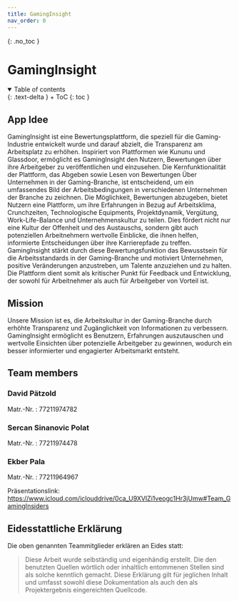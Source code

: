 ```yaml
---
title: GamingInsight
nav_order: 0
---
```



{: .no_toc }
# GamingInsight

<details open markdown="block">
{: .text-delta }
<summary>Table of contents</summary>
+ ToC
{: toc }
</details>


## App Idee

GamingInsight ist eine Bewertungsplattform, die speziell für die Gaming-Industrie entwickelt wurde und darauf abzielt, die Transparenz am Arbeitsplatz zu erhöhen. Inspiriert von Plattformen wie Kununu und Glassdoor, ermöglicht es GamingInsight den Nutzern, Bewertungen über ihre Arbeitgeber zu veröffentlichen und einzusehen. Die Kernfunktionalität der Plattform, das Abgeben sowie Lesen von Bewertungen Über Unternehmen in der Gaming-Branche, ist entscheidend, um ein umfassendes Bild der Arbeitsbedingungen in verschiedenen Unternehmen der Branche zu zeichnen.
Die Möglichkeit, Bewertungen abzugeben, bietet Nutzern eine Plattform, um ihre Erfahrungen in Bezug auf Arbeitsklima, Crunchzeiten, Technologische Equipments, Projektdynamik, Vergütung, Work-Life-Balance und Unternehmenskultur zu teilen. Dies fördert nicht nur eine Kultur der Offenheit und des Austauschs, sondern gibt auch potenziellen Arbeitnehmern wertvolle Einblicke, die ihnen helfen, informierte Entscheidungen über ihre Karrierepfade zu treffen.
GamingInsight stärkt durch diese Bewertungsfunktion das Bewusstsein für die Arbeitsstandards in der Gaming-Branche und motiviert Unternehmen, positive Veränderungen anzustreben, um Talente anzuziehen und zu halten. Die Plattform dient somit als kritischer Punkt für Feedback und Entwicklung, der sowohl für Arbeitnehmer als auch für Arbeitgeber von Vorteil ist.

## Mission

Unsere Mission ist es, die Arbeitskultur in der Gaming-Branche durch erhöhte Transparenz und Zugänglichkeit von Informationen zu verbessern. GamingInsight ermöglicht es Benutzern, Erfahrungen auszutauschen und wertvolle Einsichten über potenzielle Arbeitgeber zu gewinnen, wodurch ein besser informierter und engagierter Arbeitsmarkt entsteht.

## Team members

### David Pätzold

Matr.-Nr. : 77211974782

### Sercan Sinanovic Polat

Matr.-Nr. : 77211974478

### Ekber Pala

Matr.-Nr. : 77211964967

Präsentationslink: https://www.icloud.com/iclouddrive/0ca_U9XVIZi1veogc1Hr3jUmw#Team_GamingInsiders

## Eidesstattliche Erklärung

Die oben genannten Teammitglieder erklären an Eides statt:

> Diese Arbeit wurde selbständig und eigenhändig erstellt. Die den benutzten Quellen wörtlich oder inhaltlich entommenen Stellen sind als solche kenntlich gemacht. Diese Erklärung gilt für jeglichen Inhalt und umfasst sowohl diese Dokumentation als auch den als Projektergebnis eingereichten Quellcode.




